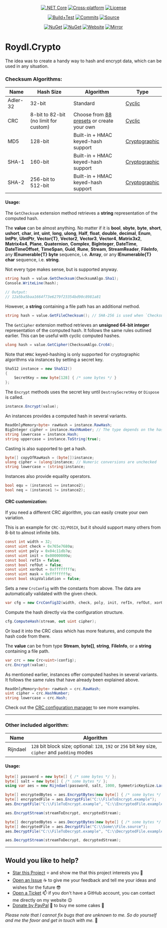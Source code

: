 <p align="center">
<a href="https://dotnet.microsoft.com/download/dotnet/5.0" rel="nofollow"><img src="https://img.shields.io/badge/core-v3.1%20or%20higher-lightgrey?style=for-the-badge&logo=dot-net&logoColor=white" title=".NET Core v3.1 LTS or higher" alt=".NET Core"></a>
<a href="https://github.com/Roydl/Crypto/actions"><img src="https://img.shields.io/badge/cross%E2%80%93platform-%e2%9c%94-blue?style=for-the-badge&logo=linux&logoColor=silver" title="Automatically tested with Windows 10 &amp; Ubuntu 20.04 LTS" alt="Cross-platform"></a>
<a href="https://github.com/Roydl/Crypto/blob/master/LICENSE.txt"><img src="https://img.shields.io/github/license/Roydl/Crypto?style=for-the-badge" title="Read the license terms" alt="License"></a>
</p>
<p align="center">
<a href="https://github.com/Roydl/Crypto/actions/workflows/dotnet.yml"><img src="https://img.shields.io/github/workflow/status/Roydl/Crypto/build%2Btest?style=for-the-badge&label=build%2Btest&logo=github&logoColor=silver" title="Check the last workflow results" alt="Build+Test"></a>
<a href="https://github.com/Roydl/Crypto/commits/master"><img src="https://img.shields.io/github/last-commit/Roydl/Crypto?style=for-the-badge&logo=github&logoColor=silver" title="Check the last commits" alt="Commits"></a>
<a href="https://github.com/Roydl/Crypto/archive/refs/heads/master.zip"><img src="https://img.shields.io/badge/download-source-important?style=for-the-badge&logo=github&logoColor=silver" title="Start downloading the &apos;master.zip&apos; file" alt="Source"></a>
</p>
<p align="center">
<a href="https://www.nuget.org/packages/Roydl.Crypto"><img src="https://img.shields.io/nuget/v/Roydl.Crypto?style=for-the-badge&logo=nuget&logoColor=silver&label=nuget" title="Check out the NuGet package page" alt="NuGet"></a>
<a href="https://www.nuget.org/packages/Roydl.Crypto"><img src="https://img.shields.io/nuget/dt/Roydl.Crypto?logo=nuget&logoColor=silver&style=for-the-badge" title="Check out the NuGet package page" alt="NuGet"></a>
<a href="https://www.si13n7.com"><img src="https://img.shields.io/website/https/www.si13n7.com?style=for-the-badge&down_color=critical&down_message=down&up_color=success&up_message=up&logo=data%3Aimage%2Fpng%3Bbase64%2CiVBORw0KGgoAAAANSUhEUgAAAA4AAAAOCAYAAAAfSC3RAAAAAXNSR0IArs4c6QAAAARnQU1BAACxjwv8YQUAAAAJcEhZcwAADsMAAA7DAcdvqGQAAAEwSURBVDhPxZJNSgNBEIXnCp5AcCO4CmaTRRaKBhdCFkGCCKLgz2Y2RiQgCiqZzmi3CG4COj0X8ApewSt4Ba%2FQ9leZGpyVG8GComtq3qv3qmeS%2Fw9nikHMd5sVn3bqLx7zom1NcW8z%2F6G9CjoPm722rPEv45EJ21vD0O30AvX12IWDvTRsrPXrnjPlUYO0u3McVpZXhch5cnguZ7vVDWfpjRAZgPqc%2BIMEgKQe9Pfr0xn%2FBqZJjAUNQKilp5cC1gHYYz8Usc3OQsTz9HZWK5BMJwFDwrbWbuIXhfhg%2FDpWuE2mK5lEgQtiz4baU14u3V09i5peiipy6qVAxFWtZiflJiq8AAiIZx1CnxpStGmEpEHDZf4r2pUd%2BMjYxomoxJofo4L%2FHqyR57OF6vEvIkm%2BAYRc%2BWd4P97CAAAAAElFTkSuQmCC" title="Visit the developer&apos;s website" alt="Website"></a>
<a href="https://www.si13n7.de"><img src="https://img.shields.io/website/https/www.si13n7.de?style=for-the-badge&down_color=critical&down_message=down&label=mirror&up_color=success&up_message=up&logo=data%3Aimage%2Fpng%3Bbase64%2CiVBORw0KGgoAAAANSUhEUgAAAA4AAAAOCAYAAAAfSC3RAAAAAXNSR0IArs4c6QAAAARnQU1BAACxjwv8YQUAAAAJcEhZcwAADsMAAA7DAcdvqGQAAAEwSURBVDhPxZJNSgNBEIXnCp5AcCO4CmaTRRaKBhdCFkGCCKLgz2Y2RiQgCiqZzmi3CG4COj0X8ApewSt4Ba%2FQ9leZGpyVG8GComtq3qv3qmeS%2Fw9nikHMd5sVn3bqLx7zom1NcW8z%2F6G9CjoPm722rPEv45EJ21vD0O30AvX12IWDvTRsrPXrnjPlUYO0u3McVpZXhch5cnguZ7vVDWfpjRAZgPqc%2BIMEgKQe9Pfr0xn%2FBqZJjAUNQKilp5cC1gHYYz8Usc3OQsTz9HZWK5BMJwFDwrbWbuIXhfhg%2FDpWuE2mK5lEgQtiz4baU14u3V09i5peiipy6qVAxFWtZiflJiq8AAiIZx1CnxpStGmEpEHDZf4r2pUd%2BMjYxomoxJofo4L%2FHqyR57OF6vEvIkm%2BAYRc%2BWd4P97CAAAAAElFTkSuQmCC" title="Visit the developer&apos;s mirror website" alt="Mirror"></a>
</p>


# Roydl.Crypto

The idea was to create a handy way to hash and encrypt data, which can be used in any situation.

### Checksum Algorithms:

| Name | Hash Size | Algorithm | Type |
| ---- | ---- | ---- | ---- |
| Adler-32 | 32-bit | Standard | [Cyclic](https://en.wikipedia.org/wiki/Cyclic_code) |
| CRC | 8-bit to 82-bit (no limit for custom) | Choose from [88 presets](https://github.com/Roydl/Crypto/wiki/1.-Checksum-Algorithms) or create your own | [Cyclic](https://en.wikipedia.org/wiki/Cyclic_code) |
| MD5 | 128-bit | Built-in + HMAC keyed-hash support | [Cryptographic](https://en.wikipedia.org/wiki/Cryptographic_hash_function) |
| SHA-1 | 160-bit | Built-in + HMAC keyed-hash support | [Cryptographic](https://en.wikipedia.org/wiki/Cryptographic_hash_function) |
| SHA-2 | 256-bit to 512-bit | Built-in + HMAC keyed-hash support | [Cryptographic](https://en.wikipedia.org/wiki/Cryptographic_hash_function) |

#### Usage:

The `GetChecksum` extension method retrieves a **string** representation of the computed hash.

The **value** can be almost anything. No matter if it is **bool**, **sbyte**, **byte**, **short**, **ushort**, **char**, **int**, **uint**, **long**, **ulong**, **Half**, **float**, **double**, **decimal**, **Enum**, **IntPtr**, **UIntPtr**, **Vector{T}**, **Vector2**, **Vector3**, **Vector4**, **Matrix3x2**, **Matrix4x4**, **Plane**, **Quaternion**, **Complex**, **BigInteger**, **DateTime**, **DateTimeOffset**, **TimeSpan**, **Guid**, **Rune**, **Stream**, **StreamReader**, **FileInfo**, any **IEnumerable{T}** **byte** sequence, i.e. **Array**, or any **IEnumerable{T}** **char** sequence, i.e. **string**.

Not every type makes sense, but is supported anyway.

```cs
string hash = value.GetChecksum(ChecksumAlgo.Sha1);
Console.WriteLine(hash);

// Output:
// 12a5ba5baa1664f73e6279f23354bd90c8981a81
```

However, a **string** containing a file path has an additional method.

```cs
string hash = value.GetFileChecksum(); // SHA-256 is used when `ChecksumAlgo` is undefined
```

The `GetCipher` extension method retrieves an **unsigned 64-bit integer** representation of the computed hash. It follows the same rules outlined earlier. This can be useful with cyclic computed hashes.
```cs
ulong hash = value.GetCipher(ChecksumAlgo.Crc64);
```

Note that `HMAC` keyed-hashing is only supported for cryptographic algorithms via instances by setting a secret key.

```cs
Sha512 instance = new Sha512()
{
    SecretKey = new byte[128] { /* some bytes */ }
};
```

The `Encrypt` methods uses the secret key until `DestroySecretKey` or `Dispose` is called.

```cs
instance.Encrypt(value);
```

An instances provides a computed hash in several variants.

```cs
ReadOnlyMemory<byte> rawHash = instance.RawHash;
BigInteger cipher = instance.HashNumber; // The type depends on the hash size in bits, e.g. CRC-32 is `UInt32`
string lowercase = instance.Hash;
string uppercase = instance.ToString(true);
```

Casting is also supported to get a hash.

```cs
byte[] copyOfRawHash = (byte[])instance;
ulong cipher = (ulong)instance; // Numeric conversions are unchecked
string lowercase = (string)instance;
```

Instances also provide equality operators.

```cs
bool equ = (instance1 == instance2);
bool neq = (instance1 != instance2);
```

#### CRC customization:

If you need a different CRC algorithm, you can easily create your own variation.

This is an example for `CRC-32/POSIX`, but it should support many others from 8-bit to almost infinite bits.

```cs
const int width = 32;
const uint check = 0x765e7680u;
const uint poly = 0x04c11db7u;
const uint init = 0x00000000u;
const bool refIn = false;
const bool refOut = false;
const uint xorOut = 0xffffffffu;
const uint mask = 0xffffffffu;
const bool skipValidation = false;
```

Sets a new `CrcConfig` with the constants from above. The data are automatically validated with the given check.

```cs
var cfg = new CrcConfig32(width, check, poly, init, refIn, refOut, xorOut, mask, skipValidation);
```

Compute the hash directly via the configuration structure.

```cs
cfg.ComputeHash(stream, out uint cipher);
```

Or load it into the CRC class which has more features, and compute the hash code from there.

The **value** can be from type **Stream**, **byte[]**, **string**, **FileInfo**, or a **string** containing a file path.

```cs
var crc = new Crc<uint>(config);
crc.Encrypt(value);
```

As mentioned earlier, instances offer computed hashes in several variants. It follows the same rules that have already been explained above.

```cs
ReadOnlyMemory<byte> rawHash = crc.RawHash;
uint cipher = crc.HashNumber;
string lowercase = crc.Hash;
```

Check out the [CRC configuration manager](https://github.com/Roydl/Crypto/blob/master/src/Checksum/CrcConfigManager.cs) to see more examples.

---


### Other included algorithm:

| Name | Algorithm |
| ---- | ---- |
| Rijndael | `128` bit block size; optional: `128`, `192` or `256` bit key size, `cipher` and `padding` modes |


#### Usage:
```cs
byte[] password = new byte[] { /* some bytes */ };
byte[] salt = new byte[] { /* some bytes */ };
using var aes = new Rijndael(password, salt, 1000, SymmetricKeySize.Large);

byte[] encryptedBytes = aes.EncryptBytes(new byte[] { /* some bytes */ });
byte[] encryptedFile = aes.EncryptFile("C:\\FileToEncrypt.example");
aes.EncryptFile("C:\\FileToEncrypt.example", "C:\\EncryptedFile.example");

aes.EncryptStream(streamToEncrypt, encryptedStream);

byte[] decryptedBytes = aes.DecryptBytes(new byte[] { /* some bytes */ });
byte[] decryptedFile = aes.DecryptFile("C:\\Some\\File.source");
aes.DecryptFile("C:\\FileToDecrypt.example", "C:\\DecryptedFile.example");

aes.DecryptStream(streamToDecrypt, decryptedStream);
```

---


## Would you like to help?

- [Star this Project](https://github.com/Roydl/Crypto/stargazers) :star: and show me that this project interests you :hugs:
- [Open an Issue](https://github.com/Roydl/Crypto/issues/new) :coffee: to give me your feedback and tell me your ideas and wishes for the future :sunglasses:
- [Open a Ticket](https://www.si13n7.com/?page=contact) :mailbox: if you don't have a GitHub account, you can contact me directly on my website :wink:
- [Donate by PayPal](https://paypal.me/si13n7/) :money_with_wings: to buy me some cakes :cake:

_Please note that I cannot fix bugs that are unknown to me. So do yourself and me the favor and get in touch with me._ :face_with_head_bandage: